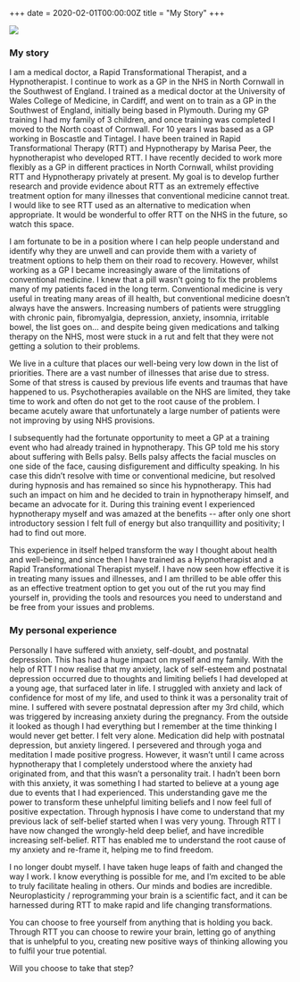 +++
date = 2020-02-01T00:00:00Z
title = "My Story"
+++

![](/img/REG01.jpg#inline)

### My story

I am a medical doctor, a Rapid Transformational Therapist, and a Hypnotherapist. I continue to work as a GP in the NHS in North Cornwall in the Southwest of England. I trained as a medical doctor at the University of Wales College of Medicine, in Cardiff, and went on to train as a GP in the Southwest of England, initially being based in Plymouth. During my GP training I had my family of 3 children, and once training was completed I moved to the North coast of Cornwall. For 10 years I was based as a GP working in Boscastle and Tintagel. I have been trained in Rapid Transformational Therapy (RTT) and Hypnotherapy by Marisa Peer, the hypnotherapist who developed RTT. I have recently decided to work more flexibly as a GP in different practices in North Cornwall, whilst providing RTT and Hypnotherapy privately at present. My goal is to develop further research and provide evidence about RTT as an extremely effective treatment option for many illnesses that conventional medicine cannot treat. I would like to see RTT used as an alternative to medication when appropriate. It would be wonderful to offer RTT on the NHS in the future, so watch this space.

I am fortunate to be in a position where I can help people understand and identify why they are unwell and can provide them with a variety of treatment options to help them on their road to recovery. However, whilst working as a GP I became increasingly aware of the limitations of conventional medicine. I knew that a pill wasn't going to fix the problems many of my patients faced in the long term. Conventional medicine is very useful in treating many areas of ill health, but conventional medicine doesn’t always have the answers. Increasing numbers of patients were struggling with chronic pain, fibromyalgia, depression, anxiety, insomnia, irritable bowel, the list goes on… and despite being given medications and talking therapy on the NHS, most were stuck in a rut and felt that they were not getting a solution to their problems.

We live in a culture that places our well-being very low down in the list of priorities. There are a vast number of illnesses that arise due to stress. Some of that stress is caused by previous life events and traumas that have happened to us. Psychotherapies available on the NHS are limited, they take time to work and often do not get to the root cause of the problem. I became acutely aware that unfortunately a large number of patients were not improving by using NHS provisions. 

I subsequently had the fortunate opportunity to meet a GP at a training event who had already trained in hypnotherapy. This GP told me his story about suffering with Bells palsy. Bells palsy affects the facial muscles on one side of the face, causing disfigurement and difficulty speaking. In his case this didn’t resolve with time or conventional medicine, but resolved during hypnosis and has remained so since his hypnotherapy. This had such an impact on him and he decided to train in hypnotherapy himself, and became an advocate for it. During this training event I experienced hypnotherapy myself and was amazed at the benefits -- after only one short introductory session I felt full of energy but also tranquillity and positivity; I had to find out more.

This experience in itself helped transform the way I thought about health and well-being, and since then I have trained as a Hypnotherapist and a Rapid Transformational Therapist myself. I have now seen how effective it is in treating many issues and illnesses, and I am thrilled to be able offer this as an effective treatment option to get you out of the rut you may find yourself in, providing the tools and resources you need to understand and be free from your issues and problems.

### My personal experience

Personally I have suffered with anxiety, self-doubt, and postnatal depression. This has had a huge impact on myself and my family. With the help of RTT I now realise that my anxiety, lack of self-esteem and postnatal depression occurred due to thoughts and limiting beliefs I had developed at a young age, that surfaced later in life. I struggled with anxiety and lack of confidence for most of my life, and used to think it was a personality trait of mine. I suffered with severe postnatal depression after my 3rd child, which was triggered by increasing anxiety during the pregnancy. From the outside it looked as though I had everything but I remember at the time thinking I would never get better. I felt very alone. Medication did help with postnatal depression, but anxiety lingered. I persevered and through yoga and meditation I made positive progress. However, it wasn’t until I came across hypnotherapy that I completely understood where the anxiety had originated from, and that this wasn’t a personality trait. I hadn’t been born with this anxiety, it was something I had started to believe at a young age due to events that I had experienced. This understanding gave me the power to transform these unhelpful limiting beliefs and I now feel full of positive expectation. Through hypnosis I have come to understand that my previous lack of self-belief started when I was very young. Through RTT I have now changed the wrongly-held deep belief, and have incredible increasing self-belief. RTT has enabled me to understand the root cause of my anxiety and re-frame it, helping me to find freedom.

I no longer doubt myself. I have taken huge leaps of faith and changed the way I work. I know everything is possible for me, and I’m excited to be able to truly facilitate healing in others. Our minds and bodies are incredible. Neuroplasticity / reprogramming your brain is a scientific fact, and it can be harnessed during RTT to make rapid and life changing transformations.

You can choose to free yourself from anything that is holding you back. Through RTT you can choose to rewire your brain, letting go of anything that is unhelpful to you, creating new positive ways of thinking allowing you to fulfil your true potential. 

Will you choose to take that step?

